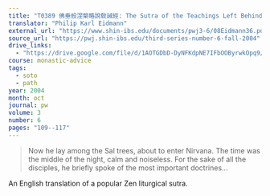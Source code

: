 ```yaml
---
title: "T0389 佛垂般涅槃略說敎誡經: The Sutra of the Teachings Left Behind by the Buddha"
translator: "Philip Karl Eidmann"
external_url: "https://www.shin-ibs.edu/documents/pwj3-6/08Eidmann36.pdf"
source_url: "https://pwj.shin-ibs.edu/third-series-number-6-fall-2004"
drive_links:
  - "https://drive.google.com/file/d/1AOTGDbD-DyNFKdpNE7IFbOOByrwkOpq9/view?usp=drivesdk"
course: monastic-advice
tags:
  - soto
  - path
year: 2004
month: oct
journal: pw
volume: 3
number: 6
pages: "109--117"
---
```


> Now he lay among the Sal trees, about to enter Nirvana. The time was the middle of the night, calm and noiseless. For the sake of all the disciples, he briefly spoke of the most important doctrines...

An English translation of a popular Zen liturgical sutra.
